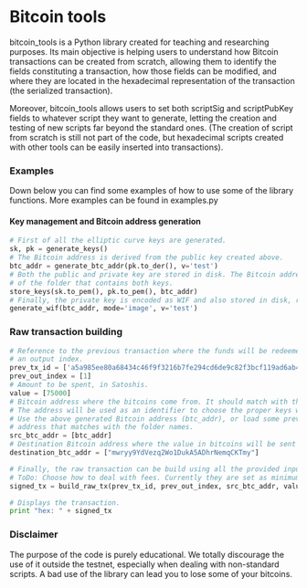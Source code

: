 # Bitcoin tools

bitcoin_tools is a Python library created for teaching and researching purposes. Its main objective is helping 
users to understand how Bitcoin transactions can be created from scratch, allowing them to identify the fields constituting a transaction, how those fields can be modified, and where they are located in the hexadecimal representation of the transaction (the serialized transaction).

Moreover, bitcoin_tools allows users to set both scriptSig and scriptPubKey fields to whatever
script they want to generate, letting the creation and testing of new scripts far beyond the 
standard ones. (The creation of script from scratch is still not part of the code, but hexadecimal scripts created 
with other tools can be easily inserted into transactions).


### Examples

Down below you can find some examples of how to use some of the library functions. More examples can be found in examples.py

#### Key management and Bitcoin address generation
```python
# First of all the elliptic curve keys are generated.
sk, pk = generate_keys()
# The Bitcoin address is derived from the public key created above.
btc_addr = generate_btc_addr(pk.to_der(), v='test')
# Both the public and private key are stored in disk. The Bitcoin address is used as an identifier in the name
# of the folder that contains both keys.
store_keys(sk.to_pem(), pk.to_pem(), btc_addr)
# Finally, the private key is encoded as WIF and also stored in disk, ready to be imported in a wallet.
generate_wif(btc_addr, mode='image', v='test') 
```

### Raw transaction building  
```python
# Reference to the previous transaction where the funds will be redeemed and spent. Consists in an id and
# an output index.
prev_tx_id = ['a5a985ee80a68434c46f9f3216b7fe294cd6de9c82f3bcf119ad6ab4c2e13e49']
prev_out_index = [1]
# Amount to be spent, in Satoshis.
value = [75000]
# Bitcoin address where the bitcoins come from. It should match with the address referenced by the prev_tx_id.
# The address will be used as an identifier to choose the proper keys when signing the transaction.
# Use the above generated Bitcoin address (btc_addr), or load some previously generated ones using the Bitcoin
# address that matches with the folder names.
src_btc_addr = [btc_addr]
# Destination Bitcoin address where the value in bitcoins will be sent and locked until the owner redeems it.
destination_btc_addr = ["mwryy9YdVezq2Wo1DukA5ADhrNemqCKTmy"]

# Finally, the raw transaction can be build using all the provided inputs.
# ToDo: Choose how to deal with fees. Currently they are set as minimum by default and can not be changed.
signed_tx = build_raw_tx(prev_tx_id, prev_out_index, src_btc_addr, value, destination_btc_addr)

# Displays the transaction.
print "hex: " + signed_tx
```

### Disclaimer

The purpose of the code is purely educational. We totally discourage the use of it outside the testnet, especially when
dealing with non-standard scripts. A bad use of the library can lead you to lose some of your bitcoins.




